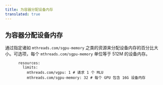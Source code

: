 ```yaml
---
title: 为容器分配设备内存
translated: true
---
```


## 为容器分配设备内存

通过指定诸如 `mthreads.com/sgpu-memory` 之类的资源来分配设备内存的百分比大小。可选项，每个 `mthreads.com/sgpu-memory` 单位等于 512M 的设备内存。

```
      resources:
        limits:
          mthreads.com/vgpu: 1 # 请求 1 个 MLU
          mthreads.com/sgpu-memory: 32 # 每个 GPU 包含 16G 设备内存
```
